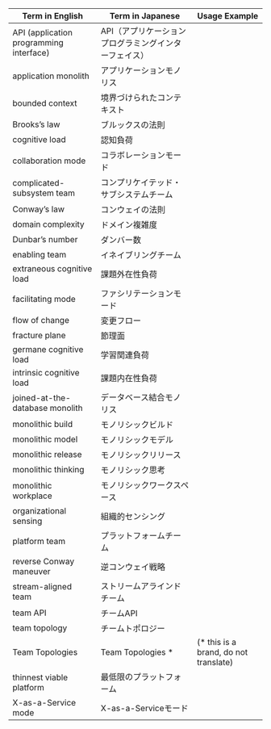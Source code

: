 | Term in English | Term in Japanese | Usage Example |
| --------------- | --------------- | ------------- |
| API (application programming interface) | API（アプリケーションプログラミングインターフェイス） ||
| application monolith | アプリケーションモノリス ||
| bounded context | 境界づけられたコンテキスト ||
| Brooks’s law | ブルックスの法則 ||
| cognitive load | 認知負荷 ||
| collaboration mode | コラボレーションモード ||
| complicated-subsystem team | コンプリケイテッド・サブシステムチーム ||
| Conway’s law | コンウェイの法則 ||
| domain complexity | ドメイン複雑度 ||
| Dunbar’s number | ダンバー数 ||
| enabling team | イネイブリングチーム ||
| extraneous cognitive load | 課題外在性負荷 ||
| facilitating mode | ファシリテーションモード ||
| flow of change | 変更フロー ||
| fracture plane | 節理面 ||
| germane cognitive load | 学習関連負荷 ||
| intrinsic cognitive load | 課題内在性負荷 ||
| joined-at-the-database monolith | データベース結合モノリス ||
| monolithic build | モノリシックビルド ||
| monolithic model | モノリシックモデル ||
| monolithic release | モノリシックリリース ||
| monolithic thinking | モノリシック思考 ||
| monolithic workplace | モノリシックワークスペース ||
| organizational sensing | 組織的センシング ||
| platform team | プラットフォームチーム ||
| reverse Conway maneuver | 逆コンウェイ戦略 ||
| stream-aligned team | ストリームアラインドチーム ||
| team API | チームAPI ||
| team topology | チームトポロジー ||
| Team Topologies | Team Topologies * | (* this is a brand, do not translate) |
| thinnest viable platform | 最低限のプラットフォーム ||
| X-as-a-Service mode | X-as-a-Serviceモード ||

